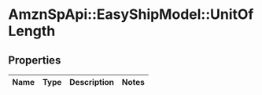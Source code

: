 # AmznSpApi::EasyShipModel::UnitOfLength

## Properties
Name | Type | Description | Notes
------------ | ------------- | ------------- | -------------

